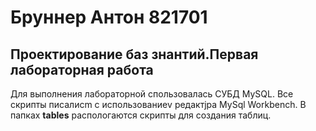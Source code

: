 # Бруннер Антон 821701
## Проектирование баз знантий.Первая лабораторная работа 
 Для выполнения лабораторной спользовалась СУБД MySQL. Все скрипты писалиcm с использованиеv редактjра MySql Workbench.
В папках **tables** распологаются скрипты для создания таблиц.
 
